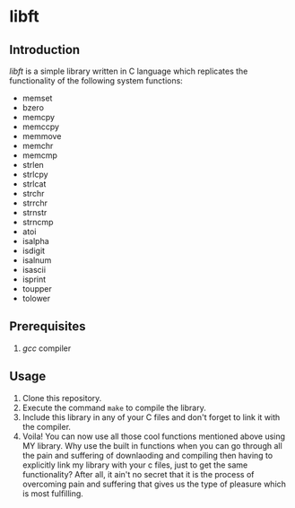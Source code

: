# libft

## Introduction
_libft_ is a simple library written in C language which replicates the functionality of the following system functions:
  - memset
  - bzero
  - memcpy
  - memccpy
  - memmove
  - memchr
  - memcmp
  - strlen
  - strlcpy
  - strlcat
  - strchr
  - strrchr
  - strnstr
  - strncmp
  - atoi
  - isalpha
  - isdigit
  - isalnum
  - isascii
  - isprint
  - toupper
  - tolower

## Prerequisites
1. _gcc_ compiler

## Usage
1. Clone this repository.
2. Execute the command `make` to compile the library.
3. Include this library in any of your C files and don't forget to link it with the compiler.
4. Voila! You can now use all those cool functions mentioned above using MY library. Why use the built in functions when you can go through all the pain and suffering of downlaoding and compiling then having to explicitly link my library with your c files, just to get the same functionality? After all, it ain't no secret that it is the process of overcoming pain and suffering that gives us the type of pleasure which is most fulfilling.

